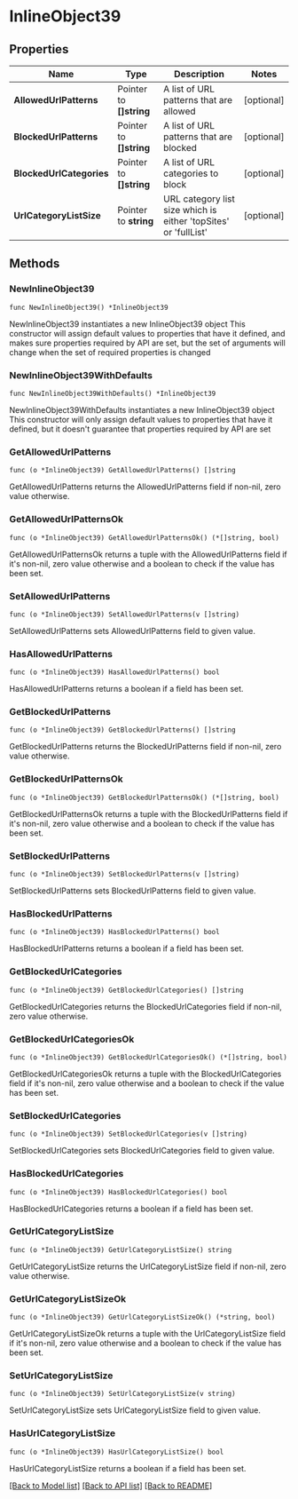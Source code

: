 # InlineObject39

## Properties

Name | Type | Description | Notes
------------ | ------------- | ------------- | -------------
**AllowedUrlPatterns** | Pointer to **[]string** | A list of URL patterns that are allowed | [optional] 
**BlockedUrlPatterns** | Pointer to **[]string** | A list of URL patterns that are blocked | [optional] 
**BlockedUrlCategories** | Pointer to **[]string** | A list of URL categories to block | [optional] 
**UrlCategoryListSize** | Pointer to **string** | URL category list size which is either &#39;topSites&#39; or &#39;fullList&#39; | [optional] 

## Methods

### NewInlineObject39

`func NewInlineObject39() *InlineObject39`

NewInlineObject39 instantiates a new InlineObject39 object
This constructor will assign default values to properties that have it defined,
and makes sure properties required by API are set, but the set of arguments
will change when the set of required properties is changed

### NewInlineObject39WithDefaults

`func NewInlineObject39WithDefaults() *InlineObject39`

NewInlineObject39WithDefaults instantiates a new InlineObject39 object
This constructor will only assign default values to properties that have it defined,
but it doesn't guarantee that properties required by API are set

### GetAllowedUrlPatterns

`func (o *InlineObject39) GetAllowedUrlPatterns() []string`

GetAllowedUrlPatterns returns the AllowedUrlPatterns field if non-nil, zero value otherwise.

### GetAllowedUrlPatternsOk

`func (o *InlineObject39) GetAllowedUrlPatternsOk() (*[]string, bool)`

GetAllowedUrlPatternsOk returns a tuple with the AllowedUrlPatterns field if it's non-nil, zero value otherwise
and a boolean to check if the value has been set.

### SetAllowedUrlPatterns

`func (o *InlineObject39) SetAllowedUrlPatterns(v []string)`

SetAllowedUrlPatterns sets AllowedUrlPatterns field to given value.

### HasAllowedUrlPatterns

`func (o *InlineObject39) HasAllowedUrlPatterns() bool`

HasAllowedUrlPatterns returns a boolean if a field has been set.

### GetBlockedUrlPatterns

`func (o *InlineObject39) GetBlockedUrlPatterns() []string`

GetBlockedUrlPatterns returns the BlockedUrlPatterns field if non-nil, zero value otherwise.

### GetBlockedUrlPatternsOk

`func (o *InlineObject39) GetBlockedUrlPatternsOk() (*[]string, bool)`

GetBlockedUrlPatternsOk returns a tuple with the BlockedUrlPatterns field if it's non-nil, zero value otherwise
and a boolean to check if the value has been set.

### SetBlockedUrlPatterns

`func (o *InlineObject39) SetBlockedUrlPatterns(v []string)`

SetBlockedUrlPatterns sets BlockedUrlPatterns field to given value.

### HasBlockedUrlPatterns

`func (o *InlineObject39) HasBlockedUrlPatterns() bool`

HasBlockedUrlPatterns returns a boolean if a field has been set.

### GetBlockedUrlCategories

`func (o *InlineObject39) GetBlockedUrlCategories() []string`

GetBlockedUrlCategories returns the BlockedUrlCategories field if non-nil, zero value otherwise.

### GetBlockedUrlCategoriesOk

`func (o *InlineObject39) GetBlockedUrlCategoriesOk() (*[]string, bool)`

GetBlockedUrlCategoriesOk returns a tuple with the BlockedUrlCategories field if it's non-nil, zero value otherwise
and a boolean to check if the value has been set.

### SetBlockedUrlCategories

`func (o *InlineObject39) SetBlockedUrlCategories(v []string)`

SetBlockedUrlCategories sets BlockedUrlCategories field to given value.

### HasBlockedUrlCategories

`func (o *InlineObject39) HasBlockedUrlCategories() bool`

HasBlockedUrlCategories returns a boolean if a field has been set.

### GetUrlCategoryListSize

`func (o *InlineObject39) GetUrlCategoryListSize() string`

GetUrlCategoryListSize returns the UrlCategoryListSize field if non-nil, zero value otherwise.

### GetUrlCategoryListSizeOk

`func (o *InlineObject39) GetUrlCategoryListSizeOk() (*string, bool)`

GetUrlCategoryListSizeOk returns a tuple with the UrlCategoryListSize field if it's non-nil, zero value otherwise
and a boolean to check if the value has been set.

### SetUrlCategoryListSize

`func (o *InlineObject39) SetUrlCategoryListSize(v string)`

SetUrlCategoryListSize sets UrlCategoryListSize field to given value.

### HasUrlCategoryListSize

`func (o *InlineObject39) HasUrlCategoryListSize() bool`

HasUrlCategoryListSize returns a boolean if a field has been set.


[[Back to Model list]](../README.md#documentation-for-models) [[Back to API list]](../README.md#documentation-for-api-endpoints) [[Back to README]](../README.md)


